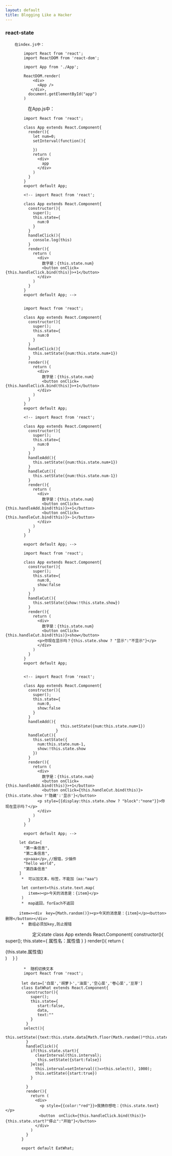 ```yaml
---
layout: default
title: Blogging Like a Hacker
---
```


###   react-state

        在index.js中：

            import React from 'react';
            import ReactDOM from 'react-dom';

            import App from './App';

            ReactDOM.render(
                <div>
                  <App />
               </div>,
              document.getElementById("app")
            )


　　　　　在App.js中：

            import React from 'react';

            class App extends React.Component{
              render(){
                let num=0;
                setInterval(function(){

                })
                return (
                  <div>
                    app
                  </div>
                )
              }
            }
            export default App;

            <!-- import React from 'react';

            class App extends React.Component{
              constructor(){
                super();
                this.state={
                  num:0
                }
              }
              handleClick(){
                console.log(this)
              }
              render(){
                return (
                  <div>
                    数字是：{this.state.num}
                    <button onClick={this.handleClick.bind(this)}>+1</button>
                  </div>
                )
              }
            }
            export default App; -->


            import React from 'react';

            class App extends React.Component{
              constructor(){
                super();
                this.state={
                  num:0
                }
              }
              handleClick(){
                this.setState({num:this.state.num+1})
              }
              render(){
                return (
                  <div>
                    数字是：{this.state.num}
                    <button onClick={this.handleClick.bind(this)}>+1</button>
                  </div>
                )
              }
            }
            export default App;

            <!-- import React from 'react';

            class App extends React.Component{
              constructor(){
                super();
                this.state={
                  num:0
                }
              }
              handleAdd(){
                this.setState({num:this.state.num+1})
              }
              handleCut(){
                this.setState({num:this.state.num-1})
              }
              render(){
                return (
                  <div>
                    数字是：{this.state.num}
                    <button onClick={this.handleAdd.bind(this)}>+1</button>
                    <button onClick={this.handleCut.bind(this)}>-1</button>
                  </div>
                )
              }
            }

            export default App; -->

            import React from 'react';

            class App extends React.Component{
              constructor(){
                super();
                this.state={
                  num:0,
                  show:false
                }
              }
              handleCut(){
                this.setState({show:!this.state.show})
              }
              render(){
                return (
                  <div>
                    数字是：{this.state.num}
                    <button onClick={this.handleCut.bind(this)}>show</button>
                  <p>你现在显示吗？{this.state.show ? "显示":"不显示"}</p>
                  </div>
                )
              }
            }
            export default App;


            <!-- import React from 'react';

            class App extends React.Component{
              constructor(){
                super();
                this.state={
                  num:0,
                  show:false
                }
              }
              handleAdd(){
                            this.setState({num:this.state.num+1})
                          }
              handleCut(){
                this.setState({
                  num:this.state.num-1,
                  show:!this.state.show
                })
              }
              render(){
                return (
                  <div>
                    数字是：{this.state.num}
                    <button onClick={this.handleAdd.bind(this)}>+1</button>
                    <button onClick={this.handleCut.bind(this)}>{this.state.show ?'隐藏':'显示'}</button>
                  <p style={{display:this.state.show ? "block":"none"}}>你现在显示吗？</p>
                  </div>
                )
              }
            }

            export default App; -->

          let data=[
            "第一条信息",
            "第二条信息",
            <p>aaa</p>,//报错，少插件
            "hello world",
            "第四条信息"
          ]
           *  可以加文本，标签，不能加｛aa:"aaa"｝

           let content=this.state.text.map(
              item=><p>今天的消息是：{item}</p>
           )
           *  map返回，forEach不返回

          item=><div　key={Math.random()}><p>今天的消息是：{item}</p><button>删除</button></div>
           *  数组必须加key,防止报错

　　　　　　定义state
          class App extends React.Component{
             constructor(){
               super();
               this.state={
                  属性名：属性值
               }
             }
             render(){
                return (
                  <div>
                    {this.state.属性值}
                  </div>
                )
            　}
            ｝

            *  随机切换文本
            import React from 'react';

           let data=['白菜','胡萝卜','油菜','空心菜','卷心菜','豆芽']
           class EatWhat extends React.Component{
             constructor(){
               super();
               this.state={
                  start:false,
                  data,
                  text:""
               }
             }
            select(){
               this.setState({text:this.state.data[Math.floor(Math.random()*this.state.data.length)]})
             }
             handleClick(){
               if(this.state.start){
                 clearInterval(this.interval);
                  this.setState({start:false})
               }else{
                 this.interval=setInterval(()=>this.select(), 1000);
                 this.setState({start:true})
               }

             }
             render(){
               return (
                 <div>
                   <p style={{color:"red"}}>我猜你想吃：{this.state.text}</p>
                 　<button　onClick={this.handleClick.bind(this)}>{this.state.start?"停止":"开始"}</button>
                 </div>
               )
             }
           }

           export default EatWhat;
